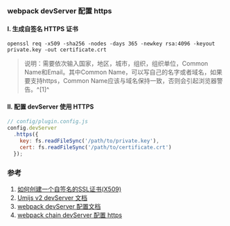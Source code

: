 ﻿### webpack devServer 配置 https



#### I. 生成自签名 HTTPS 证书
  ```shell
  openssl req -x509 -sha256 -nodes -days 365 -newkey rsa:4096 -keyout private.key -out certificate.crt
  ```
  > 说明：需要依次输入国家，地区，城市，组织，组织单位，Common Name和Email。其中Common Name，可以写自己的名字或者域名，如果要支持https，Common Name应该与域名保持一致，否则会引起浏览器警告。^[1]^

#### II. 配置 devServer 使用 HTTPS
  ```javascript
  // config/plugin.config.js
  config.devServer
    .https({
      key: fs.readFileSync('/path/to/private.key'),
      cert: fs.readFileSync('/path/to/certificate.crt')
    });
  ```





### 参考

1. [如何创建一个自签名的SSL证书(X509)](https://www.jianshu.com/p/a9497de4cbff)
2. [Umijs v2 devServer 文档](https://v2.umijs.org/config/#devserver)
3. [webpack devServer 配置文档](https://webpack.js.org/configuration/dev-server/#devserverhttps)
4. [webpack chain devServer 配置 https](https://github.com/neutrinojs/webpack-chain/blob/a5e3c4d00671c95ecc2d42faea07464c14460e61/types/index.d.ts#L189)